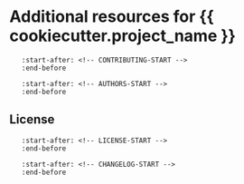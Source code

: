 # Additional resources for {{ cookiecutter.project_name }}

```{include} ../CONTRIBUTING.md
   :start-after: <!-- CONTRIBUTING-START -->
   :end-before
```

```{include} ../AUTHORS.md
   :start-after: <!-- AUTHORS-START -->
   :end-before
```

## License

```{include} ../LICENSE
   :start-after: <!-- LICENSE-START -->
   :end-before
```

```{include} ../CHANGELOG.md
   :start-after: <!-- CHANGELOG-START -->
   :end-before
```
